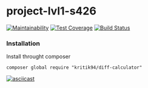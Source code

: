 # project-lvl1-s426

[![Maintainability](https://api.codeclimate.com/v1/badges/fc1e220636dbf75eff0a/maintainability)](https://codeclimate.com/github/kritik94/project-lvl2-s427/maintainability)
[![Test Coverage](https://api.codeclimate.com/v1/badges/fc1e220636dbf75eff0a/test_coverage)](https://codeclimate.com/github/kritik94/project-lvl2-s427/test_coverage)
[![Build Status](https://travis-ci.org/kritik94/project-lvl2-s427.svg?branch=master)](https://travis-ci.org/kritik94/project-lvl2-s427)

### Installation

Install throught composer

```
composer global require "kritik94/diff-calculator"
```

[![asciicast](https://asciinema.org/a/BVslWQzuS5R4rSfXp1Znlj8pw.svg)](https://asciinema.org/a/BVslWQzuS5R4rSfXp1Znlj8pw)


